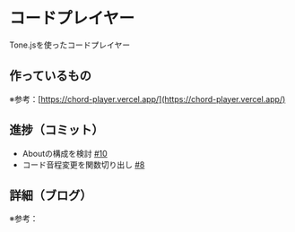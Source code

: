 # コードプレイヤー

Tone.jsを使ったコードプレイヤー

## 作っているもの

※参考：[https://chord-player.vercel.app/](https://chord-player.vercel.app/)

## 進捗（コミット）

- Aboutの構成を検討 [#10](https://github.com/ryo-i/next-app-started/issues/10)
- コード音程変更を関数切り出し [#8](https://github.com/ryo-i/next-app-started/issues/8)

## 詳細（ブログ）

※参考：[]()
